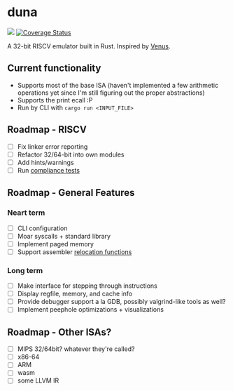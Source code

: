 # duna
![](https://github.com/noloerino/duna/workflows/Rust/badge.svg)
[![Coverage Status](https://coveralls.io/repos/github/noloerino/duna/badge.svg?branch=master)](https://coveralls.io/github/noloerino/duna?branch=master)

A 32-bit RISCV emulator built in Rust. Inspired by [Venus](https://github.com/ThaumicMekanism/venus).

## Current functionality
- Supports most of the base ISA (haven't implemented a few arithmetic operations yet since I'm still
figuring out the proper abstractions)
- Supports the print ecall :P
- Run by CLI with `cargo run <INPUT_FILE>`

## Roadmap - RISCV
- [ ] Fix linker error reporting
- [ ] Refactor 32/64-bit into own modules
- [ ] Add hints/warnings
- [ ] Run [compliance tests](https://github.com/riscv/riscv-compliance)

## Roadmap - General Features
### Neart term
- [ ] CLI configuration
- [ ] Moar syscalls + standard library
- [ ] Implement paged memory
- [ ] Support assembler [relocation functions](https://github.com/riscv/riscv-asm-manual/blob/master/riscv-asm.md#assembler-relocation-functions)

### Long term
- [ ] Make interface for stepping through instructions
- [ ] Display regfile, memory, and cache info
- [ ] Provide debugger support a la GDB, possibly valgrind-like tools as well?
- [ ] Implement peephole optimizations + visualizations

## Roadmap - Other ISAs?
- [ ] MIPS 32/64bit? whatever they're called?
- [ ] x86-64
- [ ] ARM
- [ ] wasm
- [ ] some LLVM IR
